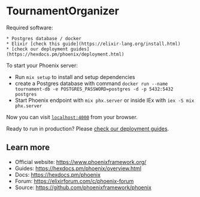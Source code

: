 # TournamentOrganizer

Required software:

    * Postgres database / docker
    * Elixir [check this guide](https://elixir-lang.org/install.html)
    * [check our deployment guides](https://hexdocs.pm/phoenix/deployment.html)

To start your Phoenix server:

  * Run `mix setup` to install and setup dependencies
  * create a Postgres database with command `docker run --name tournament-db -e POSTGRES_PASSWORD=postgres -d -p 5432:5432 postgres`
  * Start Phoenix endpoint with `mix phx.server` or inside IEx with `iex -S mix phx.server`

Now you can visit [`localhost:4000`](http://localhost:4000) from your browser.

Ready to run in production? Please [check our deployment guides](https://hexdocs.pm/phoenix/deployment.html).

## Learn more

  * Official website: https://www.phoenixframework.org/
  * Guides: https://hexdocs.pm/phoenix/overview.html
  * Docs: https://hexdocs.pm/phoenix
  * Forum: https://elixirforum.com/c/phoenix-forum
  * Source: https://github.com/phoenixframework/phoenix
